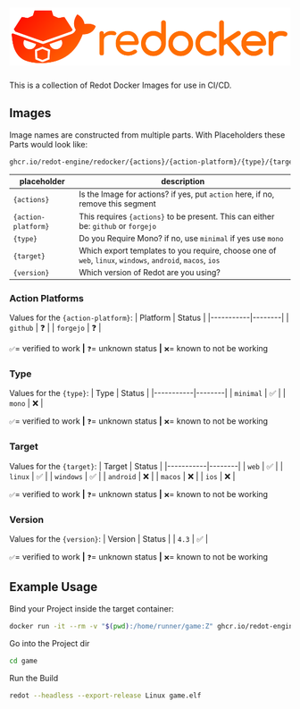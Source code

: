 # ![Redocker](./logo.svg)

This is a collection of Redot Docker Images for use in CI/CD.

## Images

Image names are constructed from multiple parts.
With Placeholders these Parts would look like:

```sh
ghcr.io/redot-engine/redocker/{actions}/{action-platform}/{type}/{target}-{version}:latest
```

| placeholder         | description                                                                                               |
| ------------------- | --------------------------------------------------------------------------------------------------------- |
| `{actions}`         | Is the Image for actions? if yes, put `action` here, if no, remove this segment                           |
| `{action-platform}` | This requires `{actions}` to be present. This can either be: `github` or `forgejo`                        |
| `{type}`            | Do you Require Mono? if no, use `minimal` if yes use `mono`                                               |
| `{target}`          | Which export templates to you require, choose one of `web`, `linux`, `windows`, `android`, `macos`, `ios` |
| `{version}`         | Which version of Redot are you using?                                                                     |

### Action Platforms

Values for the `{action-platform}`:
| Platform | Status |
|-----------|--------|
| `github` | ❓ |
| `forgejo` | ❓ |

`✅`= verified to work **|** `❓`= unknown status **|** `❌`= known to not be working

### Type

Values for the `{type}`:
| Type | Status |
|-----------|--------|
| `minimal` | ✅ |
| `mono` | ❌ |

`✅`= verified to work **|** `❓`= unknown status **|** `❌`= known to not be working

### Target

Values for the `{target}`:
| Target | Status |
|-----------|--------|
| `web` | ✅ |
| `linux` | ✅ |
| `windows` | ✅ |
| `android` | ❌ |
| `macos` | ❌ |
| `ios` | ❌ |

`✅`= verified to work **|** `❓`= unknown status **|** `❌`= known to not be working

### Version

Values for the `{version}`:
| Version | Status |
| `4.3` | ✅ |

`✅`= verified to work **|** `❓`= unknown status **|** `❌`= known to not be working

## Example Usage

Bind your Project inside the target container:

```sh
docker run -it --rm -v "$(pwd):/home/runner/game:Z" ghcr.io/redot-engine/redocker/minimal/linux-4.3:latest sh
```

Go into the Project dir

```sh
cd game
```

Run the Build

```sh
redot --headless --export-release Linux game.elf
```
